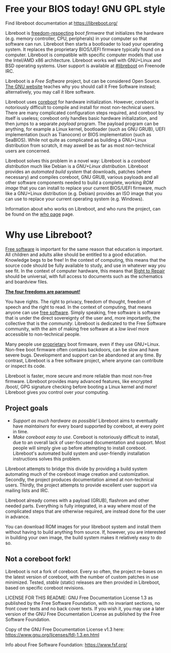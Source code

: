 Free your BIOS today! GNU GPL style
===================================

Find libreboot documentation at <https://libreboot.org/>

Libreboot is
[freedom-respecting](https://www.gnu.org/philosophy/free-sw.html)
*boot firmware* that initializes the hardware (e.g.
memory controller, CPU, peripherals) in your computer so that software can run.
Libreboot then starts a bootloader to load your operating system. It replaces the
proprietary BIOS/UEFI firmware typically found on a computer. Libreboot is
compatible with specific computer models that use the Intel/AMD x86
architecture. Libreboot works well with GNU+Linux and BSD
operating systems. User support is available
at [\#libreboot](https://webchat.freenode.net/?channels=libreboot) on Freenode
IRC.

Libreboot is a *Free Software* project, but can be considered Open Source.
[The GNU website](https://www.gnu.org/philosophy/open-source-misses-the-point.en.html)
teaches why you should call it Free Software instead; alternatively, you may
call it libre software.

Libreboot uses [coreboot](https://www.coreboot.org/) for hardware initialization.
However, *coreboot* is notoriously difficult to compile and install for most
non-technical users. There are many complicated configuration steps required,
and coreboot by itself is useless; coreboot only handles basic hardware
initialization, and then jumps to a separate *payload* program. The payload
program can be anything, for example a Linux kernel, bootloader (such as
GNU GRUB), UEFI implementation (such as Tianocore) or BIOS implementation
(such as SeaBIOS). While not quite as complicated as building a GNU+Linux
distribution from scratch, it may aswell be as far as most non-technical users
are concerned.

Libreboot solves this problem in a novel way:
Libreboot is a *coreboot distribution* much like Debian is a *GNU+Linux
distribution*. Libreboot provides an *automated build system* that downloads,
patches (where necessary) and compiles coreboot, GNU GRUB, various payloads and
all other software components needed to build a complete, working *ROM image*
that you can install to replace your current BIOS/UEFI firmware, much like a
GNU+Linux distribution (e.g. Debian) provides an ISO image that you can use to
replace your current operating system (e.g. Windows).

Information about who works on Libreboot, and who runs the project, can be
found on the [who page](https://libreboot.org/who.html) page.

Why use Libreboot?
==================

[Free software](https://www.gnu.org/philosophy/free-sw.html) is important for
the same reason that education is important.
All children and adults alike should be entitled to a good education.
Knowledge begs to be free! In the context of computing, this means that the
source code should be fully available to study, and use in whatever way you
see fit. In the context of computer hardware, this means that
[Right to Repair](https://yewtu.be/watch?v=Npd_xDuNi9k)
should be universal, with full access to documents such as the schematics and
boardview files.

**[The four freedoms are paramount!](https://www.gnu.org/philosophy/free-sw.html)**

You have rights. The right to privacy, freedom of thought, freedom
of speech and the right to read. In the context of computing, that means anyone
can use [free software](https://www.gnu.org/philosophy/free-sw.html). Simply
speaking, free software is software that is under the direct sovereignty of the
user and, more importantly, the collective that is the *community*. Libreboot
is dedicated to the Free Software community, with the aim of making free software
at a *low level* more accessible to non-technical people.

Many people use [proprietary](https://www.gnu.org/philosophy/proprietary.html)
boot firmware, even if they use GNU+Linux. Non-free boot firmware often
contains backdoors, can be slow and have severe
bugs. Development and support can be abandoned at any time. By contrast,
Libreboot is a free software project, where anyone can contribute or inspect
its code.

Libreboot is faster, more secure and more reliable than most non-free
firmware. Libreboot provides many advanced features, like encrypted
/boot/, GPG signature checking before booting a Linux kernel and more!
Libreboot gives *you* control over *your* computing.

Project goals
-------------

-   *Support as much hardware as possible!* Libreboot aims to eventually
    have *maintainers* for every board supported by coreboot, at every
    point in time.
-   *Make coreboot easy to use*. Coreboot is notoriously difficult
    to install, due to an overall lack of user-focused documentation
    and support. Most people will simply give up before attempting to
    install coreboot. Libreboot's automated build system and user-friendly
    installation instructions solves this problem.

Libreboot attempts to bridge this divide by providing a build system
automating much of the coreboot image creation and customization.
Secondly, the project produces documentation aimed at non-technical users.
Thirdly, the project attempts to provide excellent user support via mailing
lists and IRC.

Libreboot already comes with a payload (GRUB), flashrom and other
needed parts. Everything is fully integrated, in a way where most of
the complicated steps that are otherwise required, are instead done
for the user in advance.

You can download ROM images for your libreboot system and install
them without having to build anything from source. If, however, you are
interested in building your own image, the build system makes it relatively
easy to do so.

Not a coreboot fork!
--------------------

Libreboot is not a fork of coreboot. Every so often, the project
re-bases on the latest version of coreboot, with the number of custom
patches in use minimized. Tested, *stable* (static) releases are then provided
in Libreboot, based on specific coreboot revisions.

LICENSE FOR THIS README:
GNU Free Documentation License 1.3 as published by the Free Software Foundation,
with no invariant sections, no front cover texts and no back cover texts. If
you wish it, you may use a later version of the GNU Free Documentation License
as published by the Free Software Foundation.

Copy of the GNU Free Documentation License v1.3 here:
<https://www.gnu.org/licenses/fdl-1.3.en.html>

Info about Free Software Foundation:
<https://www.fsf.org/>
